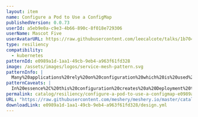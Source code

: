 ```yaml
---
layout: item
name: Configure a Pod to Use a ConfigMap
publishedVersion: 0.0.73
userId: a5eb9e0a-c9e3-4b66-890c-8f018e729306
userName: Mascot Five
userAvatarURL: https://raw.githubusercontent.com/leecalcote/talks/1b704173ab69ba37b3f7a725b1c58eeb56b83a8d/img/five-avatar-circle.png
type: resiliency
compatibility:
  - kubernetes
patternId: e0989a1d-1aa1-49cb-9eb4-a963f61fd328
image: /assets/images/logos/service-mesh-pattern.svg
patternInfo: |
  Many%20applications%20rely%20on%20configuration%20which%20is%20used%20during%20either%20application%20initialization%20or%20runtime.%20Most%20times%2C%20there%20is%20a%20requirement%20to%20adjust%20values%20assigned%20to%20configuration%20parameters.%20ConfigMaps%20are%20a%20Kubernetes%20mechanism%20that%20let%20you%20inject%20configuration%20data%20into%20application%20pods.%0A%0AThe%20ConfigMap%20concept%20allow%20you%20to%20decouple%20configuration%20artifacts%20from%20image%20content%20to%20keep%20containerized%20applications%20portable.%20For%20example%2C%20you%20can%20download%20and%20run%20the%20same%20container%20image%20to%20spin%20up%20containers%20for%20the%20purposes%20of%20local%20development%2C%20system%20test%2C%20or%20running%20a%20live%20end-user%20workload.%0A%0AThis%20design%20provides%20a%20usage%20example%20demonstrating%20how%20to%20create%20ConfigMaps%20and%20configure%20Pods%20using%20data%20stored%20in%20ConfigMaps.
patternCaveats: |
  In%20essence%2C%20this%20configuration%20creates%20a%20Deployment%20that%3A%0A%0ARuns%203%20replicas%20of%20a%20pod.%0AEach%20pod%20uses%20the%20alpine%3A3%20image.%0AInside%20each%20pod%2C%20a%20script%20continuously%20prints%20the%20current%20date%20and%20a%20message%20with%20a%20preferred%20sport%20fetched%20from%20a%20ConfigMap%20named%20%22sport%22.%0AThe%20ConfigMap%20provides%20the%20%22sport%22%20data%20that's%20mounted%20into%20the%20container's%20file%20system.%0AThis%20example%20demonstrates%20how%20to%20use%20ConfigMaps%20to%20inject%20configuration%20data%20into%20your%20pods%2C%20allowing%20you%20to%20decouple%20configuration%20from%20your%20application's%20image.
permalink: catalog/resiliency/configure-a-pod-to-use-a-configmap-e0989a1d-1aa1-49cb-9eb4-a963f61fd328.html
URL: "https://raw.githubusercontent.com/meshery/meshery.io/master/catalog/e0989a1d-1aa1-49cb-9eb4-a963f61fd328/0.0.73/design.yml"
downloadLink: e0989a1d-1aa1-49cb-9eb4-a963f61fd328/design.yml
---
```

